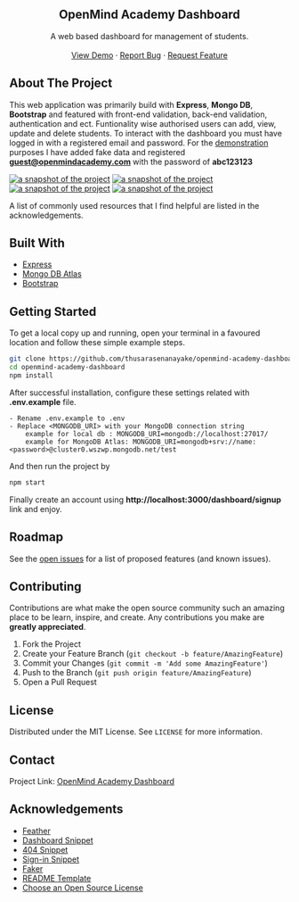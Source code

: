 <p align="center">
  <h2 align="center">OpenMind Academy Dashboard</h3>

  <p align="center">
    A web based dashboard for management of students.
    <br />
    <br />
    <a href="https://openmind-academy-dashboard.onrender.com">View Demo</a>
    ·
    <a href="https://github.com/thusarasenanayake/openmind-academy-dashboard/issues">Report Bug</a>
    ·
    <a href="https://github.com/thusarasenanayake/openmind-academy-dashboard/issues">Request Feature</a>
  </p>
</p>

## About The Project

This web application was primarily build with **Express**, **Mongo DB**, **Bootstrap** and featured with front-end validation, back-end validation, authentication and ect. Funtionality wise authorised users can add, view, update and delete students. To interact with the dashboard you must have logged in with a registered email and password. For the [demonstration](https://openmind-academy-dashboard.onrender.com "see the demo") purposes I have added fake data and registered **guest@openmindacademy.com** with the password of **abc123123**
<br />


[![a snapshot of the project][product-screenshot]](https://openmind-academy-dashboard.onrender.com)
[![a snapshot of the project][product-screenshot2]](https://openmind-academy-dashboard.onrender.com)
[![a snapshot of the project][product-screenshot3]](https://openmind-academy-dashboard.onrender.com)
[![a snapshot of the project][product-screenshot4]](https://openmind-academy-dashboard.onrender.com)

A list of commonly used resources that I find helpful are listed in the acknowledgements.

## Built With

- [Express](https://expressjs.com/)
- [Mongo DB Atlas](https://www.mongodb.com/cloud/atlas)
- [Bootstrap](https://getbootstrap.com)


<!-- GETTING STARTED -->

## Getting Started

To get a local copy up and running, open your terminal in a favoured location and follow these simple example steps.

  ```sh
  git clone https://github.com/thusarasenanayake/openmind-academy-dashboard.git openmind-academy-dashboard
  cd openmind-academy-dashboard
  npm install 
  ```
After successful installation, configure these settings related with **.env.example** file.

```
- Rename .env.example to .env
- Replace <MONGODB_URI> with your MongoDB connection string
    example for local db : MONGODB_URI=mongodb://localhost:27017/
    example for MongoDB Atlas: MONGODB_URI=mongodb+srv://name:<password>@cluster0.wszwp.mongodb.net/test
```
And then run the project by
```sh
npm start
```
Finally create an account using **http://localhost:3000/dashboard/signup** link and enjoy.


## Roadmap

See the [open issues](https://github.com/thusarasenanayake/openmind-academy-dashboard/issues) for a list of proposed features (and known issues).

<!-- CONTRIBUTING -->

## Contributing

Contributions are what make the open source community such an amazing place to be learn, inspire, and create. Any contributions you make are **greatly appreciated**.

1. Fork the Project
2. Create your Feature Branch (`git checkout -b feature/AmazingFeature`)
3. Commit your Changes (`git commit -m 'Add some AmazingFeature'`)
4. Push to the Branch (`git push origin feature/AmazingFeature`)
5. Open a Pull Request

<!-- LICENSE -->

## License

Distributed under the MIT License. See `LICENSE` for more information.

<!-- CONTACT -->

## Contact

Project Link: [OpenMind Academy Dashboard](https://github.com/thusarasenanayake/openmind-academy-dashboard)

<!-- ACKNOWLEDGEMENTS -->

## Acknowledgements

- [Feather](https://feathericons.com/)
- [Dashboard Snippet](https://getbootstrap.com/docs/5.1/examples/dashboard/)
- [404 Snippet](https://codepen.io/uiswarup/pen/XWdXGGV)
- [Sign-in Snippet](https://getbootstrap.com/docs/5.1/examples/sign-in/)
- [Faker](https://www.npmjs.com/package/faker)
- [README Template](https://github.com/othneildrew/Best-README-Template)
- [Choose an Open Source License](https://choosealicense.com)

[product-screenshot]: /public/assets/img/SNAG-21082813112400.png
[product-screenshot2]: /public/assets/img/SNAG-21082813115200.png
[product-screenshot3]: /public/assets/img/SNAG-21082813153800.png
[product-screenshot4]: /public/assets/img/SNAG-21082813200100.png

